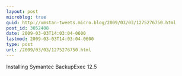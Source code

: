 ```yaml
---
layout: post
microblog: true
guid: http://vmstan-tweets.micro.blog/2009/03/03/1275276750.html
post_id: 3052408
date: 2009-03-03T14:03:04-0600
lastmod: 2009-03-03T14:03:04-0600
type: post
url: /2009/03/03/1275276750.html
---
```

Installing Symantec BackupExec 12.5
